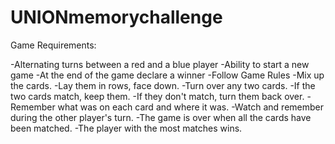 # UNIONmemorychallenge

Game Requirements:

-Alternating turns between a red and a blue player
-Ability to start a new game
-At the end of the game declare a winner
-Follow Game Rules
-Mix up the cards.
-Lay them in rows, face down.
-Turn over any two cards.
-If the two cards match, keep them.
-If they don't match, turn them back over.
-Remember what was on each card and where it was.
-Watch and remember during the other player's turn.
-The game is over when all the cards have been matched.
-The player with the most matches wins.
